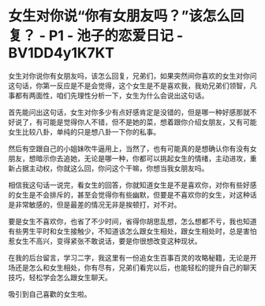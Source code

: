 # 女生对你说“你有女朋友吗？”该怎么回复？ - P1 - 池子的恋爱日记 - BV1DD4y1K7KT

女生对你说你有女朋友吗，该怎么回复，兄弟们，如果突然间你喜欢的女生对你问这句话，你第一反应是不是会觉得，这个女生是不是喜欢我，我劝兄弟们领智，凡事都有两面性，咱们先理性分析一下，女生为什么会说出这句话。

首先能问出这句话，女生对你多少有点好感肯定是没错的，但是哪一种好感那就不好说了，有可能是觉得你人不错，但不是她的菜，想着跟你介绍女朋友，又有可能女生比较八卦，单纯的只是想八卦一下你的私事。

然后有空跟自己的小姐妹吹牛逼用上，当然了，也有可能真的是想确认你有没有女朋友，想暗示你去追她，无论是哪一种，你都可以挑起女生的情绪，主动进攻，重新占据主动权，你就这么回，你问这个干嘛，你想当我女朋友吗。

相信我这句话一说完，看女生的回答，你就知道女生是不是喜欢你，对你有些好感的女生是不会排斥的，甚至会觉得你有些幽默，但要是不喜欢你的女生，对这种话是非常敏感的，但是最差的情况无非是挨顿打，对不对。

要是女生不喜欢你，也省了不少时间，省得你胡思乱想，怎么想都不亏，我也知道有些男生平时和女生接触少，不知道该怎么跟女生相处，跟女生相处时，总是害怕惹女生不高兴，变得紧张不敢说话，要是你很想改变这种现状。

在我的后台留言，学习二字，我这里有一份追女生百事百灵的攻略秘籍，无论是开场还是怎么和女生相处，你有尽有，兄弟们看完以后，也能轻松的提升自己的聊天技巧，轻松学会怎么跟女生聊天。

吸引到自己喜歡的女生啦。